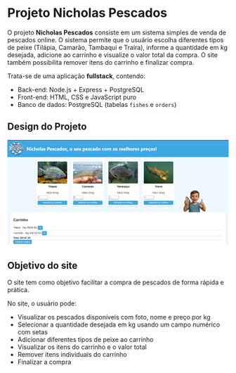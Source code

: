 # Projeto Nicholas Pescados

O projeto **Nicholas Pescados** consiste em um sistema simples de venda de pescados online. O sistema permite que o usuário escolha diferentes tipos de peixe (Tilápia, Camarão, Tambaqui e Traíra), informe a quantidade em kg desejada, adicione ao carrinho e visualize o valor total da compra. O site também possibilita remover itens do carrinho e finalizar compra.  

Trata-se de uma aplicação **fullstack**, contendo:
- Back-end: Node.js + Express + PostgreSQL
- Front-end: HTML, CSS e JavaScript puro
- Banco de dados: PostgreSQL (tabelas `fishes` e `orders`)

## Design do Projeto
![alt text](image.png)

## Objetivo do site

O site tem como objetivo facilitar a compra de pescados de forma rápida e prática.  

No site, o usuário pode:
- Visualizar os pescados disponíveis com foto, nome e preço por kg
- Selecionar a quantidade desejada em kg usando um campo numérico com setas
- Adicionar diferentes tipos de peixe ao carrinho
- Visualizar os itens do carrinho e o valor total
- Remover itens individuais do carrinho
- Finalizar a compra
